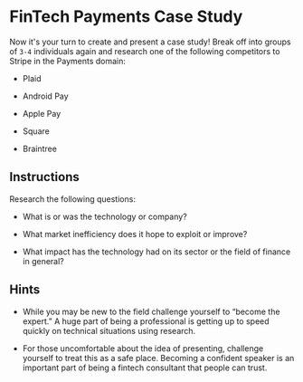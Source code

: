 # FinTech Payments Case Study

Now it's your turn to create and present a case study! Break off into groups of `3-4` individuals again and research one of the following competitors to Stripe in the Payments domain:

 * Plaid
 
 * Android Pay
 
 * Apple Pay
 
 * Square
 
 * Braintree

## Instructions

Research the following questions:

  * What is or was the technology or company?
  
  * What market inefficiency does it hope to exploit or improve?
  
  * What impact has the technology had on its sector or the field of finance in general?

## Hints

  * While you may be new to the field challenge yourself to “become the expert.” A huge part of being a professional is getting up to speed quickly on technical situations using research.

  * For those uncomfortable about the idea of presenting, challenge yourself to treat this as a safe place. Becoming a confident speaker is an important part of being a fintech consultant that people can trust.
